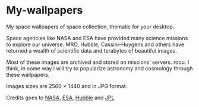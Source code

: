 # My-wallpapers
My space wallpapers of space collection, thematic for your desktop. 

Space agencies like NASA and ESA have provided many science missions to explore our universe. MRO, Hubble, Cassini–Huygens and others have returned a wealth of scientific data and terabytes of beautiful images. 

Most of these images are archived and stored on missions’ servers. roou. I think, in some way i will try to popularize astronomy and cosmology through these wallpapers.

Images sizes are 2560 × 1440 and in JPG format.

Credits goes to [NASA](https://www.nasa.gov/), [ESA](http://www.esa.int/ESA), [Hubble](http://hubblesite.org/) and [JPL](https://www.jpl.nasa.gov/)
